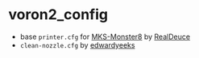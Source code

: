 # voron2_config

- base `printer.cfg` for [MKS-Monster8](https://github.com/makerbase-mks/MKS-Monster8) by
  [RealDeuce](https://github.com/VoronDesign/VoronUsers/blob/master/firmware_configurations/klipper/RealDeuce/MKS-Makerbase/Monster8_v1.0_003/Voron2_Monster8_Config.cfg)
- `clean-nozzle.cfg` by [edwardyeeks](https://github.com/VoronDesign/VoronUsers/blob/master/orphaned_mods/printer_mods/edwardyeeks/Decontaminator_Purge_Bucket_%26_Nozzle_Scrubber/Macros/nozzle_scrub.cfg)
